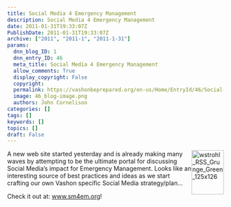 ```yaml
---
title: Social Media 4 Emergency Management
description: Social Media 4 Emergency Management
date: 2011-01-31T19:33:07Z
PublishDate: 2011-01-31T19:33:07Z
archive: ["2011", "2011-1", "2011-1-31"]
params:
  dnn_blog_ID: 1
  dnn_entry_ID: 46
  meta_title: Social Media 4 Emergency Management
  allow_comments: True
  display_copyright: False
  copyright:
  permalink: https://vashonbeprepared.org/en-us/Home/EntryId/46/Social-Media-4-Emergency-Management
  image: 46_blog-image.png
  authors: John Cornelison
categories: []
tags: []
keywords: []
topics: []
draft: False
---
```


<p><a href="./images/46/WLW-SocialMedia4EmergencyManagement_A1E3-wstrohl_RSS_Grunge_Green_125x126_2.gif"><img style="border-bottom: 0px; border-left: 0px; display: inline; margin-left: 0px; border-top: 0px; margin-right: 0px; border-right: 0px" title="wstrohl_RSS_Grunge_Green_125x126" border="0" alt="wstrohl_RSS_Grunge_Green_125x126" align="right" src="./images/46/WLW-SocialMedia4EmergencyManagement_A1E3-wstrohl_RSS_Grunge_Green_125x126_thumb.gif" width="75" height="103" /></a> A new web site started yesterday and is already making many waves by attempting to be the ultimate portal for discussing Social Media’s impact for Emergency Management. Looks like an interesting source of best practices and ideas as we start crafting our own Vashon specific Social Media strategy/plan…</p>  <p>Check it out at: <a href="http://www.sm4em.org">www.sm4em.org</a>!</p>
